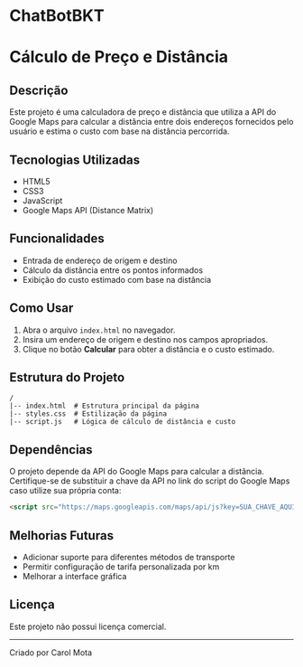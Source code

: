 # ChatBotBKT

# Cálculo de Preço e Distância

## Descrição
Este projeto é uma calculadora de preço e distância que utiliza a API do Google Maps para calcular a distância entre dois endereços fornecidos pelo usuário e estima o custo com base na distância percorrida.

## Tecnologias Utilizadas
- HTML5
- CSS3
- JavaScript
- Google Maps API (Distance Matrix)

## Funcionalidades
- Entrada de endereço de origem e destino
- Cálculo da distância entre os pontos informados
- Exibição do custo estimado com base na distância

## Como Usar
1. Abra o arquivo `index.html` no navegador.
2. Insira um endereço de origem e destino nos campos apropriados.
3. Clique no botão **Calcular** para obter a distância e o custo estimado.

## Estrutura do Projeto
```
/
|-- index.html  # Estrutura principal da página
|-- styles.css  # Estilização da página
|-- script.js   # Lógica de cálculo de distância e custo
```

## Dependências
O projeto depende da API do Google Maps para calcular a distância. Certifique-se de substituir a chave da API no link do script do Google Maps caso utilize sua própria conta:
```html
<script src="https://maps.googleapis.com/maps/api/js?key=SUA_CHAVE_AQUI&libraries=places"></script>
```

## Melhorias Futuras
- Adicionar suporte para diferentes métodos de transporte
- Permitir configuração de tarifa personalizada por km
- Melhorar a interface gráfica

## Licença
Este projeto não possui licença comercial.

---
Criado por Carol Mota

